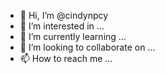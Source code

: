 - 👋 Hi, I’m @cindynpcy
- 👀 I’m interested in ...
- 🌱 I’m currently learning ...
- 💞️ I’m looking to collaborate on ...
- 📫 How to reach me ...

<!---
cindynpcy/cindynpcy is a ✨ special ✨ repository because its `README.md` (this file) appears on your GitHub profile.
You can click the Preview link to take a look at your changes.
--->
